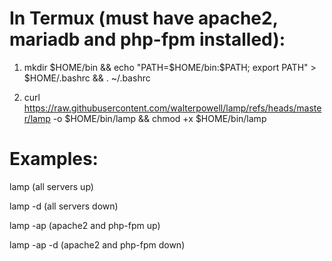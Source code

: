 # In Termux (must have apache2, mariadb and php-fpm installed):

1. mkdir $HOME/bin && echo "PATH=$HOME/bin:$PATH; export PATH" > $HOME/.bashrc && . ~/.bashrc
   
2. curl https://raw.githubusercontent.com/walterpowell/lamp/refs/heads/master/lamp -o $HOME/bin/lamp && chmod +x $HOME/bin/lamp

# Examples:

lamp (all servers up)

lamp -d (all servers down)

lamp -ap (apache2 and php-fpm up)

lamp -ap -d (apache2 and php-fpm down)
